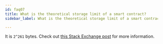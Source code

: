 ```yaml
---
id: faq07
title: What is the theoretical storage limit of a smart contract?
sidebar_label: What is the theoretical storage limit of a smart contract?

---
```


It is `2^261` bytes. Check out [this Stack Exchange post](https://ethereum.stackexchange.com/questions/1038/is-there-a-theoretical-limit-for-amount-of-data-that-a-contract-can-store/1040#1040) for more information.
